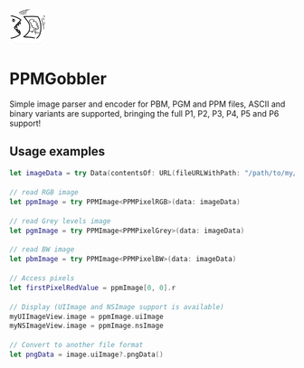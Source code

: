 <img src="Resources/README-AppIcon.png" width=64 />

# PPMGobbler

Simple image parser and encoder for PBM, PGM and PPM files, ASCII and binary variants are supported, bringing the full P1, P2, P3, P4, P5 and P6 support!

## Usage examples

```swift
let imageData = try Data(contentsOf: URL(fileURLWithPath: "/path/to/my/image"))

// read RGB image
let ppmImage = try PPMImage<PPMPixelRGB>(data: imageData)

// read Grey levels image
let pgmImage = try PPMImage<PPMPixelGrey>(data: imageData)

// read BW image
let pbmImage = try PPMImage<PPMPixelBW>(data: imageData)

// Access pixels
let firstPixelRedValue = ppmImage[0, 0].r

// Display (UIImage and NSImage support is available)
myUIImageView.image = ppmImage.uiImage
myNSImageView.image = ppmImage.nsImage

// Convert to another file format
let pngData = image.uiImage?.pngData()
```
